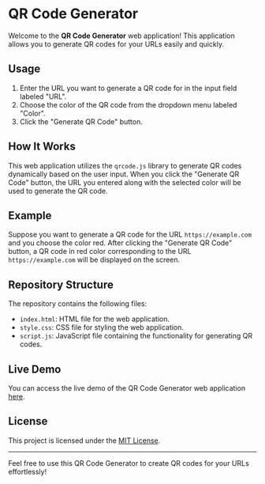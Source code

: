 # QR Code Generator

Welcome to the **QR Code Generator** web application! This application allows you to generate QR codes for your URLs easily and quickly.

## Usage

1. Enter the URL you want to generate a QR code for in the input field labeled "URL".
2. Choose the color of the QR code from the dropdown menu labeled "Color".
3. Click the "Generate QR Code" button.

## How It Works

This web application utilizes the `qrcode.js` library to generate QR codes dynamically based on the user input. When you click the "Generate QR Code" button, the URL you entered along with the selected color will be used to generate the QR code.

## Example

Suppose you want to generate a QR code for the URL `https://example.com` and you choose the color red. After clicking the "Generate QR Code" button, a QR code in red color corresponding to the URL `https://example.com` will be displayed on the screen.

## Repository Structure

The repository contains the following files:

- `index.html`: HTML file for the web application.
- `style.css`: CSS file for styling the web application.
- `script.js`: JavaScript file containing the functionality for generating QR codes.

## Live Demo

You can access the live demo of the QR Code Generator web application [here](https://qr-code-generator-omega-five.vercel.app).

## License

This project is licensed under the [MIT License](LICENSE).

---

Feel free to use this QR Code Generator to create QR codes for your URLs effortlessly!